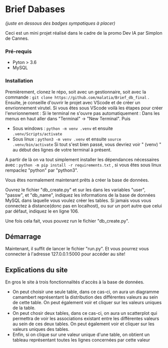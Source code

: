 # Brief Dabases
_(juste en dessous des badges sympatiques à placer)_

Ceci est un mini projet réalisé dans le cadre de la promo Dev IA par Simplon de Cannes.


### Pré-requis

 - Pyton > 3.6
 - MySQL

### Installation

Premièrement, clonez le répo, soit avec un gestionnaire, soit avec la commande : ``git clone https://github.com/malatia/Brief_db_final`` .
Ensuite, je conseille d'ouvrir le projet avec VScode et de créer un envrionnement virutel. 
Si vous êtes sous VScode voilà les étapes pour créer l'envrionnement : 
Si le terminal ne s'ouvre pas automatiquement : Dans les menus en haut aller dans "Terminal" -> "New Terminal". Puis 
 - Sous windows : ``python -m venv .venv`` et ensuite ``.venv/Scripts/activate``
 - Sous linux : ``python3 -m venv .venv`` et ensuite ``source .venv/bin/activate``
 Si tout s'est bien passé, vous devriez voir " (venv) " au début des lignes de votre terminal à présent.
 
 A partir de là on va tout simplement installer les dépendances nécessaires avec : ``python -m pip install -r requirements.txt`` , si vous êtes sous linux rempaclez "python" par "python3". 

Vous êtes normalement maintenant prêts à créer la base de données. 

Ouvrez le fichier "db_create.py" et sur les dans les variables "user", "passw", et "db_name", indiquez les informations de la base de données MySQL dans laquelle vous voulez créer les tables. Si jamais vous vous connectez à distance(donc pas en localhost), ou sur un port autre que celui par défaut, indiquez le en ligne 106.

Une fois cela fait, vous pouvez run le fichier "db_create.py".


## Démarrage

Maintenant, il suffit de lancer le fichier "run.py". Et vous pourrez vous connecter à l'adresse 127.0.0.1:5000 pour accéder au site!

## Explications du site

En gros le site à trois fonctionnalités d'accès à la base de données. 
  - On peut choisir une seule table, dans ce cas-ci, on aura un diagramme camambert représentant la distribution des différentes valeurs au sein de cette table. On peut également voir et cliquer sur les valeurs uniques de la table.
  - On peut chosir deux tables, dans ce cas-ci, on aura un scatterplot qui permettra de voir les associations existant entre les différentes valeurs au sein de ces deux tables. On peut également voir et cliquer sur les valeurs uniques des tables.
  - Enfin, si on clique sur une valeur unique d'une table, on obtient un tableau représentant toutes les lignes concernées par cette valeur
